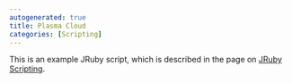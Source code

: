 ```yaml
---
autogenerated: true
title: Plasma Cloud
categories: [Scripting]
---
```


This is an example JRuby script, which is described in the page on [JRuby Scripting](/scripting/jruby#example-generating-a-plasma-cloud).
